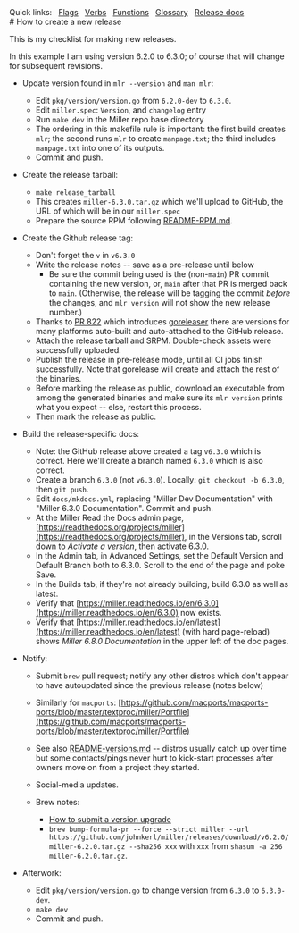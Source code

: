 <!---  PLEASE DO NOT EDIT DIRECTLY. EDIT THE .md.in FILE PLEASE. --->
<div>
<span class="quicklinks">
Quick links:
&nbsp;
<a class="quicklink" href="../reference-main-flag-list/index.html">Flags</a>
&nbsp;
<a class="quicklink" href="../reference-verbs/index.html">Verbs</a>
&nbsp;
<a class="quicklink" href="../reference-dsl-builtin-functions/index.html">Functions</a>
&nbsp;
<a class="quicklink" href="../glossary/index.html">Glossary</a>
&nbsp;
<a class="quicklink" href="../release-docs/index.html">Release docs</a>
</span>
</div>
# How to create a new release

This is my checklist for making new releases.

In this example I am using version 6.2.0 to 6.3.0; of course that will change for subsequent revisions.

* Update version found in `mlr --version` and `man mlr`:

    * Edit `pkg/version/version.go` from `6.2.0-dev` to `6.3.0`.
    * Edit `miller.spec`: `Version`, and `changelog` entry
    * Run `make dev` in the Miller repo base directory
    * The ordering in this makefile rule is important: the first build creates `mlr`; the second runs `mlr` to create `manpage.txt`; the third includes `manpage.txt` into one of its outputs.
    * Commit and push.

* Create the release tarball:

    * `make release_tarball`
    * This creates `miller-6.3.0.tar.gz` which we'll upload to GitHub, the URL of which will be in our `miller.spec`
    * Prepare the source RPM following [README-RPM.md](https://github.com/johnkerl/miller/blob/main/README-RPM.md).

* Create the Github release tag:

    * Don't forget the `v` in `v6.3.0`
    * Write the release notes -- save as a pre-release until below
        * Be sure the commit being used is the (non-`main`) PR commit containing the new version, or, `main` after that PR is merged back to `main`. (Otherwise, the release will be tagging the commit _before_ the changes, and `mlr version` will not show the new release number.)
    * Thanks to [PR 822](https://github.com/johnkerl/miller/pull/822) which introduces [goreleaser](https://github.com/johnkerl/miller/blob/main/.goreleaser.yml) there are versions for many platforms auto-built and auto-attached to the GitHub release.
    * Attach the release tarball and SRPM. Double-check assets were successfully uploaded.
    * Publish the release in pre-release mode, until all CI jobs finish successfully. Note that gorelease will create and attach the rest of the binaries.
    * Before marking the release as public, download an executable from among the generated binaries and make sure its `mlr version` prints what you expect -- else, restart this process.
    * Then mark the release as public.

* Build the release-specific docs:

    * Note: the GitHub release above created a tag `v6.3.0` which is correct. Here we'll create a branch named `6.3.0` which is also correct.
    * Create a branch `6.3.0` (not `v6.3.0`). Locally: `git checkout -b 6.3.0`, then `git push`.
    * Edit `docs/mkdocs.yml`, replacing "Miller Dev Documentation" with "Miller 6.3.0 Documentation". Commit and push.
    * At the Miller Read the Docs admin page, [https://readthedocs.org/projects/miller](https://readthedocs.org/projects/miller), in the Versions tab, scroll down to _Activate a version_, then activate 6.3.0.
    * In the Admin tab, in Advanced Settings, set the Default Version and Default Branch both to 6.3.0. Scroll to the end of the page and poke Save.
    * In the Builds tab, if they're not already building,  build 6.3.0 as well as latest.
    * Verify that [https://miller.readthedocs.io/en/6.3.0](https://miller.readthedocs.io/en/6.3.0) now exists.
    * Verify that [https://miller.readthedocs.io/en/latest](https://miller.readthedocs.io/en/latest) (with hard page-reload) shows _Miller 6.8.0 Documentation_ in the upper left of the doc pages.

* Notify:

    * Submit `brew` pull request; notify any other distros which don't appear to have autoupdated since the previous release (notes below)
    * Similarly for `macports`: [https://github.com/macports/macports-ports/blob/master/textproc/miller/Portfile](https://github.com/macports/macports-ports/blob/master/textproc/miller/Portfile)
    * See also [README-versions.md](https://github.com/johnkerl/miller/blob/main/README-versions.md) -- distros usually catch up over time but some contacts/pings never hurt to kick-start processes after owners move on from a project they started.
    * Social-media updates.
    * Brew notes:

        * [How to submit a version upgrade](https://github.com/Homebrew/homebrew-core/blob/HEAD/CONTRIBUTING.md#to-submit-a-version-upgrade-for-the-foo-formula)
        * `brew bump-formula-pr --force --strict miller --url https://github.com/johnkerl/miller/releases/download/v6.2.0/miller-6.2.0.tar.gz --sha256 xxx` with `xxx` from `shasum -a 256 miller-6.2.0.tar.gz`.

* Afterwork:

    * Edit `pkg/version/version.go` to change version from `6.3.0` to `6.3.0-dev`.
    * `make dev`
    * Commit and push.

